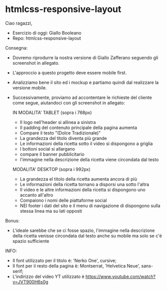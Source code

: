 # htmlcss-responsive-layout


Ciao ragazzi,

- Esercizio di oggi: Giallo Booleano
- Repo: htmlcss-responsive-layout

Consegna:
- Dovremo riprodurre la nostra versione di Giallo Zafferano seguendo gli screenshot in allegato.
- L'approccio a questo progetto deve essere mobile first.
- Analizziamo bene il sito ed i mockup e partiamo quindi dal realizzare la versione mobile.
- Successivamente, proviamo ad accontentare le richieste del cliente come segue, aiutandoci con gli screenshot in allegato:

  IN MODALITA' TABLET (sopra i 768px)
    - Il logo nell'header si allinea a sinistra
    - Il padding del contenuto principale della pagina aumenta
    - Compare il testo "(Dolce Tradizionale)"
    - La grandezza del titolo diventa più grande
    - Le informazioni della ricetta sotto il video si dispongono a griglia
    - I bottoni social si allargano
    - compare il banner pubblicitario
    - l'immagine nella descrizione della ricetta viene circondata dal testo

  MODALITA' DESKTOP (sopra i 992px)
    - La grandezza el titolo della ricetta  aumenta ancora di più
    - Le informazioni della ricetta tornano a disporsi una sotto l'altra
    - Il video e le altre informazioni della ricetta si dispongono uno accanto all'altro
    - Compaiono i nomi delle piattaforme social
    - NEl footer i dati del sito e il menu di navigazione di dispongono sulla stessa linea ma su lati opposti

Bonus:
- L'ideale sarebbe che se ci fosse spazio, l'immagine nella descrizione della ricetta venisse circondata dal testo anche su mobile ma solo se c'è  spazio sufficiente

INFO:
- Il font utilizzato per il titolo è: 'Nerko One', cursive;
- Il font per il resto della pagina è:  Montserrat, 'Helvetica Neue', sans-serif;
- L'indirizzo del video YT utilizzato è https://www.youtube.com/watch?v=JVT900H6s0g
